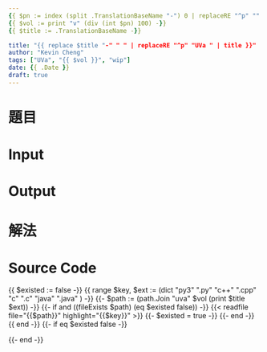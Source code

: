 ```yaml
---
{{ $pn := index (split .TranslationBaseName "-") 0 | replaceRE "^p" "" -}}
{{ $vol := print "v" (div (int $pn) 100) -}}
{{ $title := .TranslationBaseName -}}

title: "{{ replace $title "-" " " | replaceRE "^p" "UVa " | title }}"
author: "Kevin Cheng"
tags: ["UVa", "{{ $vol }}", "wip"]
date: {{ .Date }}
draft: true
---
```


# 題目


<!--more-->

# Input


# Output


# 解法


# Source Code

{{ $existed := false -}}
{{ range $key, $ext := (dict "py3" ".py" "c++" ".cpp" "c" ".c" "java" ".java" ) -}}
	{{- $path := (path.Join "uva" $vol (print $title $ext)) -}}
	{{- if and ((fileExists $path) (eq $existed false)) -}}
{{< readfile file="{{$path}}" highlight="{{$key}}" >}}
		{{- $existed = true -}}
	{{- end -}}
{{ end -}}
{{- if eq $existed false -}}
<!-- < readfile file="uva/OOXX" highlight="OOXX" > -->
{{- end -}}

